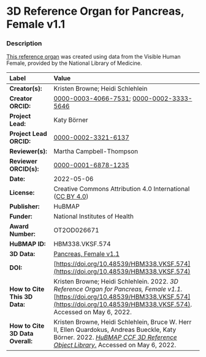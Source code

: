 # 3D Reference Organ for Pancreas, Female v1.1

### Description
[This reference organ](https://hubmapconsortium.github.io/ccf/pages/ccf-3d-reference-library.html) was created using data from the Visible Human Female, provided by the National Library of Medicine.


| Label | Value |
| :------------- |:-------------|
| **Creator(s):** | Kristen Browne; Heidi Schlehlein |
| **Creator ORCID:** | [0000-0003-4066-7531](https://orcid.org/0000-0003-4066-7531); [0000-0002-3333-5646](https://orcid.org/0000-0002-3333-5646)|
| **Project Lead:** | Katy B&ouml;rner |
| **Project Lead ORCID:** | [0000-0002-3321-6137](https://orcid.org/0000-0002-3321-6137) |
| **Reviewer(s):** | Martha Campbell-Thompson | 
| **Reviewer ORCID(s):** |[0000-0001-6878-1235](https://doi.org/10.5072/0000-0001-6878-1235) |
| **Date:** | 2022-05-06 |
| **License:** | Creative Commons Attribution 4.0 International ([CC BY 4.0](https://creativecommons.org/licenses/by/4.0/)) |
| **Publisher:** | HuBMAP |
| **Funder:** | National Institutes of Health |
| **Award Number:** | OT2OD026671 |
| **HuBMAP ID:** | HBM338.VKSF.574 |
| **3D Data:** | [Pancreas, Female v1.1](https://hubmapconsortium.github.io/ccf-releases/v1.2/models/VH_F_Pancreas.glb) |
| **DOI:** | [https://doi.org/10.48539/HBM338.VKSF.574](https://doi.org/10.48539/HBM338.VKSF.574) |
| **How to Cite This 3D Data:** | Kristen Browne; Heidi Schlehlein. 2022. *3D Reference Organ for Pancreas, Female v1.1.* [https://doi.org/10.48539/HBM338.VKSF.574](https://doi.org/10.48539/HBM338.VKSF.574). Accessed on May 6, 2022.  |
| **How to Cite 3D Data Overall:** | Kristen Browne, Heidi Schlehlein, Bruce W. Herr II, Ellen Quardokus, Andreas Bueckle, Katy B&ouml;rner. 2022. [*HuBMAP CCF 3D Reference Object Library*.](https://hubmapconsortium.github.io/ccf/pages/ccf-3d-reference-library.html) Accessed on May 6, 2022. |
